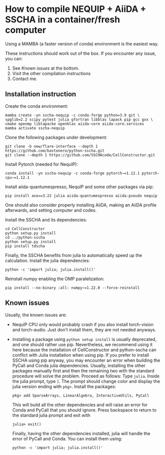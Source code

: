# How to compile NEQUIP + AiiDA + SSCHA in a container/fresh computer

Using a MAMBA (a faster version of conda) environment is the easiest way.

These instructions should work out of the box. If you encounter any issue, you can:
1. See _Known issues_ at the bottom.
2. Visit the other compilation instructions
3. Contact me.


## Installation instruction

Create the conda environment:
```console
mamba create -yn sscha-nequip -c conda-forge python=3.9 git \
spglib=2.2 scipy pytest julia gfortran libblas lapack pip gcc gxx \
cmake openmp liblapacke openblas aiida-core aiida-core.services
mamba activate sscha-nequip
```

Clone the following packages under development:
```console
git clone -b new/flare-interface --depth 1 https://github.com/bastonero/python-sscha.git
git clone --depth 1 https://github.com/SSCHAcode/CellConstructor.git
```

Install Pytorch (needed for NequIP):
```console
conda install -yn sscha-nequip -c conda-forge pytorch~=1.12.1 pytorch-cpu~=1.12.1
```

Install aiida-quantumespresso, NequIP and some other packages via pip:
```console
pip install ase==3.22 julia aiida-quantumespresso aiida-pseudo nequip
```

One should also consider properly installing AiiDA, making an AiiDA profile afterwards, and setting computer and codes.


Install the SSCHA and its dependencies:
```console
cd CellConstructor
python setup.py install
cd ../python-sscha
python setup.py install
pip install tdscha
```

Finally, the SSCHA benefits from julia to automatically speed up the calculation. Install the julia dependencies:
```console
python -c 'import julia; julia.install()'
```

Reinstall numpy enabling the OMP paralelization:
```console
pip install --no-binary :all: numpy~=1.22.0 --force-reinstall
```

## Known issues

Usually, the known issues are:

- NequIP CPU only would probably crash if you also install torch-vision and torch-audio. Just don't install them, they are not needed anyways.
  
- Installing a package using `python setup install` is usually deprecated, and one should rather use pip. Nevertheless, we recommend using it here because the installation of CellConstructor and python-sscha can conflict with Julia installation when using pip. If you prefer to install SSCHA using pip anyway, you may encounter an error when building the PyCall and Conda julia dependencies. Usually, installing the other packages manually first and then the remaining two with the standard procedure will solve the problem. Proceed as follows:
    Type `julia`. Inside the julia prompt, type `]`. The prompt should change color and display the julia version ending with `pkg>`.
    Install the packages:
    ```console
    pkg> add SparseArrays, LinearAlgebra, InteractiveUtils, PyCall
    ```
    This will build all the other dependencies and will raise an error for Conda and PyCall that you should ignore.
    Press backspace to return to the standard julia prompt and exit with
    ```console
    julia> exit()
    ```
    Finally, having the other dependencies installed, julia will handle the error of PyCall and Conda. You can install them using:
    ```console
    python -c 'import julia; julia.install()'
    ```
